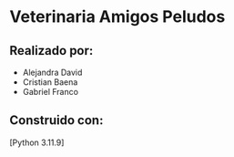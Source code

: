 # Veterinaria Amigos Peludos
## Realizado por:

- Alejandra David
- Cristian Baena
- Gabriel Franco

## Construido con:

[Python 3.11.9]